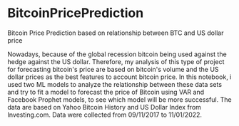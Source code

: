 # BitcoinPricePrediction
Bitcoin Price Prediction based on relationship between BTC and US dollar price

Nowadays, because of the global recession bitcoin being used against the hedge against the US dollar. Therefore, my analysis of this type of project for forecasting bitcoin's price are based on bitcoin's volume and the US dollar prices as the best features to account bitcoin price. In this notebook, i used two ML models to analyze the relationship between these data sets and try to fit a model to forecast the price of Bitcoin using VAR and Facebook Prophet models, to see which model will be more successful. The data are based on Yahoo Bitcoin History and US Dollar Index from Investing.com. Data were collected from 09/11/2017 to 11/01/2022.
